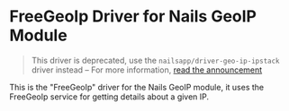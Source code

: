 # FreeGeoIp Driver for Nails GeoIP Module

> This driver is deprecated, use the `nailsapp/driver-geo-ip-ipstack` driver instead – For more information, [read the announcement](https://github.com/apilayer/freegeoip#readme)

This is the "FreeGeoIp" driver for the Nails GeoIP module, it uses the FreeGeoIp service for getting details about a given IP.
